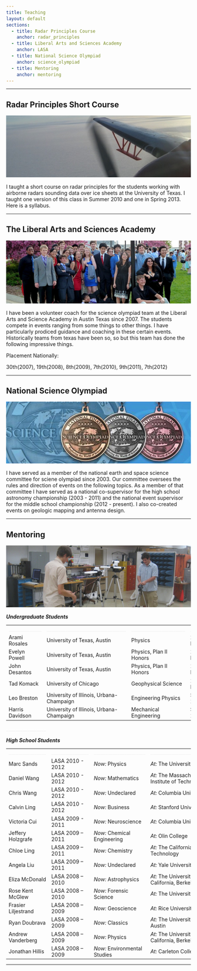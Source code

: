 ```yaml
---
title: Teaching
layout: default
sections: 
  - title: Radar Principles Course
    anchor: radar_principles
  - title: Liberal Arts and Sciences Academy
    anchor: LASA
  - title: National Science Olympiad
    anchor: science_olympiad
  - title: Mentoring
    anchor: mentoring
---
```


---

<a name="radar_principles"> </a>

## Radar Principles Short Course 
![Alt text](/images/antenna.jpg)

I taught a short course on radar principles for the students working with airborne radars sounding data over ice sheets at the University of Texas.  I taught one version of this class in Summer 2010 and one in Spring 2013.  Here is a syllabus.

---

<a name="LASA"></a>

## The Liberal Arts and Sciences Academy 

![Alt text](/images/lasa.jpg)

I have been a volunteer coach for the science olympiad team at the Liberal Arts and Science Academy in Austin Texas since 2007.  The students compete in events ranging from some things to other things.  I have particularly prodiced guidance and coaching in these certain events.  Historically teams from texas have been so, so but this team has done the following impressive things.

Placement Nationally: 

30th(2007), 19th(2008), 8th(2009), 7th(2010), 9th(2011), 7th(2012) 

---

<a name="science_olympiad"></a>

## National Science Olympiad

![Alt text](/images/national_medals.jpg)

I have served as a member of the national earth and space science committee for sciene olympiad since 2003.  Our committee oversees the rules and direction of events on the following topics.  As a member of that committee I have served as a national co-supervisor for the high school astronomy championship (2003 - 2011) and the national event supervisor for the middle school championship (2012 - present). I also co-created events on geologic mapping and antenna design.

---

<a name="mentoring"></a>

## Mentoring 

![Alt text](/images/mentoring.jpg)

***Undergraduate Students***

| | | | |
| --- | --- | --- | --- |
|  <font color="#f0f0f0">______________</font> | <font color="#f0f0f0">__________________________________</font> | <font color="#f0f0f0">_______________________</font> | <font color="#f0f0f0">______________</font> |
| Arami Rosales | University of Texas, Austin | Physics |2011 - Present|
| Evelyn Powell | University of Texas, Austin | Physics, Plan II Honors |2010 - Present|
| John Desantos | University of Texas, Austin | Physics, Plan II Honors| 2008 - Present|
| Tad Komack | University of Chicago | Geophysical Science | 2008 - Present |
| Leo Breston | University of Illinois, Urbana-Champaign | Engineering Physics | Summer 2012 |
| Harris Davidson | University of Illinois, Urbana-Champaign | Mechanical Engineering | Summer 2012 |


<font color="#f0f0f0">_________________</font> 

***High School Students***

| | | | |
| --- | --- | --- | --- |
|  <font color="#f0f0f0">________________</font> | <font color="#f0f0f0">________________</font> | <font color="#f0f0f0">______________________</font> | <font color="#f0f0f0">________________________________</font> |
| Marc Sands | LASA 2010 - 2012 | *Now:* Physics |*At:* The University of Chicago |
| Daniel Wang | LASA 2010 - 2012 | *Now:* Mathematics |*At:* The Massachusetts Institute of Technology |
| Chris Wang | LASA 2010 - 2012 | *Now:* Undeclared |*At:* Columbia University |
| Calvin Ling | LASA 2010 - 2012 | *Now:* Business |*At:* Stanford University |
| Victoria Cui | LASA 2009 - 2011 | *Now:* Neuroscience |*At:* Columbia University|
| Jeffery Holzgrafe | LASA 2009 – 2011 | *Now:* Chemical Engineering |*At:* Olin College |
| Chloe Ling | LASA 2009 – 2011 | *Now:* Chemistry |*At:* The California Institute of Technology |
| Angela Liu | LASA 2009 – 2011 | *Now:* Undeclared | *At:* Yale University |
| Eliza McDonald | LASA 2008 – 2010 | *Now:* Astrophysics |*At:* The University of California, Berkeley |
| Rose Kent McGlew | LASA 2008 – 2010 | *Now:* Forensic Science |*At:* The University of Oregon |
| Frasier Liljestrand | LASA 2008 – 2009 | *Now:* Geoscience |*At:* Rice University |
| Ryan Doubrava | LASA 2008 – 2009 | *Now:* Classics |*At:* The University of Texas, Austin |
| Andrew Vanderberg | LASA 2008 – 2009 | *Now:* Physics |*At:* The University of California, Berkeley |
| Jonathan Hillis | LASA 2008 – 2009 | *Now:* Environmental Studies |*At:* Carleton College |

---
